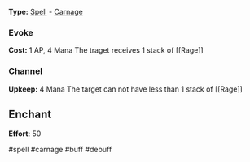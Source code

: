 **Type:** [Spell](Thousndoor/Rules/Magic/Spell.md) - [Carnage](Carnage.md)
### Evoke
**Cost:** 1 AP, 4 Mana
The traget receives 1 stack of [[Rage]]
### Channel
**Upkeep:** 4 Mana
The target can not have less than 1 stack of [[Rage]]
## Enchant
**Effort**: 50


#spell #carnage #buff #debuff